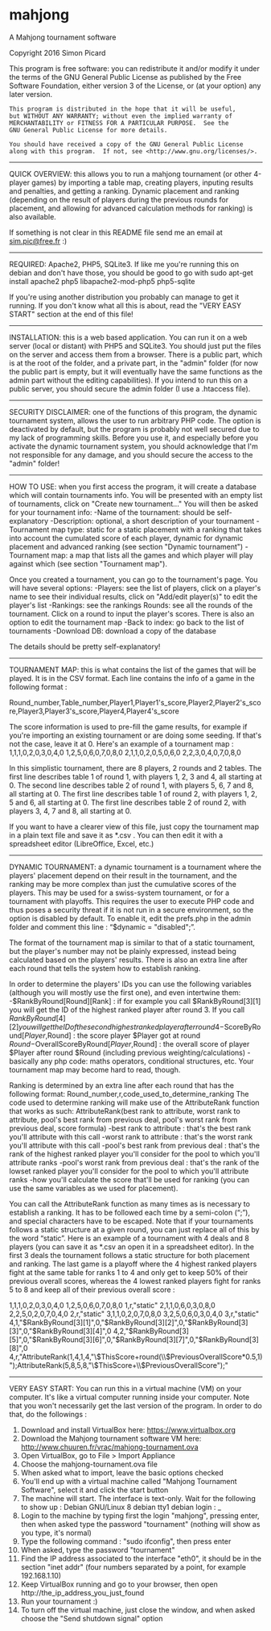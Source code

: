 # mahjong
A Mahjong tournament software

Copyright 2016 Simon Picard

This program is free software: you can redistribute it and/or modify
    it under the terms of the GNU General Public License as published by
    the Free Software Foundation, either version 3 of the License, or
    (at your option) any later version.

    This program is distributed in the hope that it will be useful,
    but WITHOUT ANY WARRANTY; without even the implied warranty of
    MERCHANTABILITY or FITNESS FOR A PARTICULAR PURPOSE.  See the
    GNU General Public License for more details.

    You should have received a copy of the GNU General Public License
    along with this program.  If not, see <http://www.gnu.org/licenses/>.

---

QUICK OVERVIEW: this allows you to run a mahjong tournament (or other 4-player games) by importing a table map, creating players, inputing results and penalties, and getting a ranking. Dynamic placement and ranking (depending on the result of players during the previous rounds for placement, and allowing for advanced calculation methods for ranking) is also available.

If something is not clear in this README file send me an email at sim.pic@free.fr :)

---

REQUIRED: Apache2, PHP5, SQLite3. If like me you're running this on debian and don't have those, you should be good to go with
sudo apt-get install apache2 php5 libapache2-mod-php5 php5-sqlite

If you're using another distribution you probably can manage to get it running. If you don't know what all this is about, read the "VERY EASY START" section at the end of this file!

---

INSTALLATION: this is a web based application. You can run it on a web server (local or distant) with PHP5 and SQLite3. You should just put the files on the server and access them from a browser. There is a public part, which is at the root of the folder, and a private part, in the "admin" folder (for now the public part is empty, but it will eventually have the same functions as the admin part without the editing capabilities). If you intend to run this on a public server, you should secure the admin folder (I use a .htaccess file).

---

SECURITY DISCLAIMER: one of the functions of this program, the dynamic tournament system, allows the user to run arbitrary PHP code. The option is deactivated by default, but the program is probably not well secured due to my lack of programming skills. Before you use it, and especially before you activate the dynamic tournament system, you should acknowledge that I'm not responsible for any damage, and you should secure the access to the "admin" folder!

---

HOW TO USE: when you first access the program, it will create a database which will contain tournaments info. You will be presented with an empty list of tournaments, click on "Create new tournament..." You will then be asked for your tournament info:
-Name of the tournament: should be self-explanatory
-Description: optional, a short description of your tournament
-Tournament map type: static for a static placement with a ranking that takes into account the cumulated score of each player, dynamic for dynamic placement and advanced ranking (see section "Dynamic tournament")
-Tournament map: a map that lists all the games and which player will play against which (see section "Tournament map").

Once you created a tournament, you can go to the tournament's page. You will have several options:
-Players: see the list of players, click on a player's name to see their individual results, click on "Add/edit player(s)" to edit the player's list
-Rankings: see the rankings
Rounds: see all the rounds of the tournament. Click on a round to input the player's scores. There is also an option to edit the tournament map
-Back to index: go back to the list of tournaments
-Download DB: download a copy of the database

The details should be pretty self-explanatory!

---

TOURNAMENT MAP: this is what contains the list of the games that will be played. It is in the CSV format. Each line contains the info of a game in the following format :

Round_number,Table_number,Player1,Player1's_score,Player2,Player2's_score,Player3,Player3's_score,Player4,Player4's_score

The score information is used to pre-fill the game results, for example if you're importing an existing tournament or are doing some seeding. If that's not the case, leave it at 0. Here's an example of a tournament map :
1,1,1,0,2,0,3,0,4,0
1,2,5,0,6,0,7,0,8,0
2,1,1,0,2,0,5,0,6,0
2,2,3,0,4,0,7,0,8,0

In this simplistic tournament, there are 8 players, 2 rounds and 2 tables.
The first line describes table 1 of round 1, with players 1, 2, 3 and 4, all starting at 0.
The second line describes table 2 of round 1, with players 5, 6, 7 and 8, all starting at 0.
The first line describes table 1 of round 2, with players 1, 2, 5 and 6, all starting at 0.
The first line describes table 2 of round 2, with players 3, 4, 7 and 8, all starting at 0.

If you want to have a clearer view of this file, just copy the tournament map in a plain text file and save it as *.csv . You can then edit it with a spreadsheet editor (LibreOffice, Excel, etc.)

---

DYNAMIC TOURNAMENT: a dynamic tournament is a tournament where the players' placement depend on their result in the tournament, and the ranking may be more complex than just the cumulative scores of the players. This may be used for a swiss-system tournament, or for a tournament with playoffs. This requires the user to execute PHP code and thus poses a security threat if it is not run in a secure environment, so the option is disabled by default. To enable it, edit the prefs.php in the admin folder and comment this line : “$dynamic = "disabled";”.

The format of the tournament map is similar to that of a static tournament, but the player's number may not be plainly expressed, instead being calculated based on the players' results. There is also an extra line after each round that tells the system how to establish ranking.

In order to determine the players' IDs you can use the following variables (although you will mostly use the first one), and even intertwine them:
-$RankByRound[Round][Rank] : if for example you call $RankByRound[3][1] you will get the ID of the highest ranked player after round 3. If you call $RankByRound[4][2] you will get the ID of the second highest ranked player after round 4
-$ScoreByRound[$Player,$Round] : the score player $Player got at round $Round
-$OverallScoreByRound[$Player,$Round] : the overall score of player $Player after round $Round (including previous weighting/calculations)
-basically any php code: maths operators, conditional structures, etc. Your tournament map may become hard to read, though.

Ranking is determined by an extra line after each round that has the following format:
Round_number,r,code_used_to_determine_ranking
The code used to determine ranking will make use of the AttributeRank function that works as such:
AttributeRank(best rank to attribute, worst rank to attribute, pool's best rank from previous deal, pool's worst rank from previous deal, score formula)
-best rank to attribute : that's the best rank you'll attribute with this call
-worst rank to attribute : that's the worst rank you'll attribute with this call
-pool's best rank from previous deal : that's the rank of the highest ranked player you'll consider for the pool to which you'll attribute ranks
-pool's worst rank from previous deal : that's the rank of the lowset ranked player you'll consider for the pool to which you'll attribute ranks
-how you'll calculate the score that'll be used for ranking (you can use the same variables as we used for placement).

You can call the AttributeRank function as many times as is necessary to establish a ranking. It has to be followed each time by a semi-colon (“;”), and special characters have to be escaped. Note that if your tournaments follows a static structure at a given round, you can just replace all of this by the word “static”. Here is an example of a tournament with 4 deals and 8 players (you can save it as *.csv an open it in a spreadsheet editor). In the first 3 deals the tournament follows a static structure for both placement and ranking. The last game is a playoff where the 4 highest ranked players fight at the same table for ranks 1 to 4 and only get to keep 50% of their previous overall scores, whereas the 4 lowest ranked players fight for ranks 5 to 8 and keep all of their previous overall score :

1,1,1,0,2,0,3,0,4,0
1,2,5,0,6,0,7,0,8,0
1,r,"static"
2,1,1,0,6,0,3,0,8,0
2,2,5,0,2,0,7,0,4,0
2,r,"static"
3,1,1,0,2,0,7,0,8,0
3,2,5,0,6,0,3,0,4,0
3,r,"static"
4,1,"$RankByRound[3][1]",0,"$RankByRound[3][2]",0,"$RankByRound[3][3]",0,"$RankByRound[3][4]",0
4,2,"$RankByRound[3][5]",0,"$RankByRound[3][6]",0,"$RankByRound[3][7]",0,"$RankByRound[3][8]",0
4,r,"AttributeRank(1,4,1,4,\"\\$ThisScore+round(\\$PreviousOverallScore*0.5,1)\");AttributeRank(5,8,5,8,\"\\$ThisScore+\\$PreviousOverallScore\");"

---

VERY EASY START:
You can run this in a virtual machine (VM) on your computer. It's like a virtual computer running inside your computer. Note that you won't necessarily get the last version of the program. In order to do that, do the followings :
1) Download and install VirtualBox here: https://www.virtualbox.org
2) Download the Mahjong tournament software VM here: http://www.chuuren.fr/vrac/mahjong-tournament.ova
3) Open VirtualBox, go to File > Import Appliance
4) Choose the mahjong-tournament.ova file
5) When asked what to import, leave the basic options checked
6) You'll end up with a virtual machine called "Mahjong Tournament Software", select it and click the start button
7) The machine will start. The interface is text-only. Wait for the following to show up :
Debian GNU/Linux 8 debian tty1
debian login : _
8) Login to the machine by typing first the login "mahjong", pressing enter, then when asked type the password "tournament" (nothing will show as you type, it's normal)
9) Type the following command : "sudo ifconfig", then press enter
10) When asked, type the password "tournament"
11) Find the IP address associated to the interface "eth0", it should be in the section "inet addr" (four numbers separated by a point, for example 192.168.1.10)
12) Keep VirtualBox running and go to your browser, then open http://the_ip_address_you_just_found
13) Run your tournament :)
14) To turn off the virtual machine, just close the window, and when asked choose the "Send shutdown signal" option